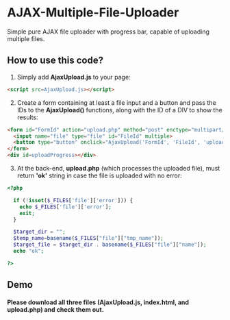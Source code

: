 # AJAX-Multiple-File-Uploader
Simple pure AJAX file uploader with progress bar, capable of uploading multiple files.


## How to use this code?
1. Simply add **AjaxUpload.js** to your page:
```html
<script src=AjaxUpload.js></script>
```

2. Create a form containing at least a file input and a button and pass the IDs to the **AjaxUpload()** functions, along with the ID of a DIV to show the results:
```html
<form id="FormId" action="upload.php" method="post" enctype="multipart/form-data">
  <input name="file" type="file" id="FileId" multiple>
  <button type="button" onclick="AjaxUpload('FormId', 'FileId', 'uploadProgress');"/>Upload</button>
</form>
<div id=uploadProgress></div>
```

3. At the back-end, **upload.php** (which processes the uploaded file), must return **'ok'** string in case the file is uploaded with no error:
```php
<?php

  if (!isset($_FILES['file']['error'])) {
    echo $_FILES['file']['error'];
    exit;
  }

  $target_dir = "";
  $temp_name=basename($_FILES["file"]["tmp_name"]);
  $target_file = $target_dir . basename($_FILES["file"]["name"]);
  echo "ok";

?>
```

## Demo
#### Please download all three files **(AjaxUpload.js, index.html, and upload.php)** and check them out.
